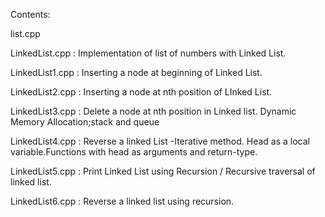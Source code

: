 Contents:

list.cpp


LinkedList.cpp      : Implementation of list of numbers with Linked List.


LinkedList1.cpp     : Inserting a node at beginning of Linked List.


LinkedList2.cpp     : Inserting a node at nth position of LInked List.


LinkedList3.cpp     : Delete a node at nth position in Linked list.
Dynamic Memory Allocation;stack and queue


LinkedList4.cpp     : Reverse a linked List -Iterative method.
Head as a local variable.Functions with head as arguments and return-type.


LinkedList5.cpp     : Print Linked List using Recursion / Recursive traversal of linked list.


LinkedList6.cpp     : Reverse a linked list using recursion.




